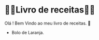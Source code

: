 # :woman_cook:Livro de receitas:man_cook: 

Olá ! Bem Vindo ao meu livro de receitas. :blue_book:

- Bolo de Laranja.

